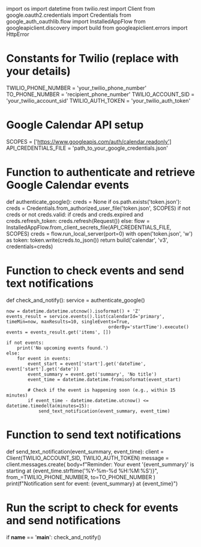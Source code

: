 import os
import datetime
from twilio.rest import Client
from google.oauth2.credentials import Credentials
from google_auth_oauthlib.flow import InstalledAppFlow
from googleapiclient.discovery import build
from googleapiclient.errors import HttpError

# Constants for Twilio (replace with your details)
TWILIO_PHONE_NUMBER = 'your_twilio_phone_number'
TO_PHONE_NUMBER = 'recipient_phone_number'
TWILIO_ACCOUNT_SID = 'your_twilio_account_sid'
TWILIO_AUTH_TOKEN = 'your_twilio_auth_token'

# Google Calendar API setup
SCOPES = ['https://www.googleapis.com/auth/calendar.readonly']
API_CREDENTIALS_FILE = 'path_to_your_google_credentials.json'

# Function to authenticate and retrieve Google Calendar events
def authenticate_google():
    creds = None
    if os.path.exists('token.json'):
        creds = Credentials.from_authorized_user_file('token.json', SCOPES)
    if not creds or not creds.valid:
        if creds and creds.expired and creds.refresh_token:
            creds.refresh(Request())
        else:
            flow = InstalledAppFlow.from_client_secrets_file(API_CREDENTIALS_FILE, SCOPES)
            creds = flow.run_local_server(port=0)
        with open('token.json', 'w') as token:
            token.write(creds.to_json())
    return build('calendar', 'v3', credentials=creds)

# Function to check events and send text notifications
def check_and_notify():
    service = authenticate_google()

    now = datetime.datetime.utcnow().isoformat() + 'Z'
    events_result = service.events().list(calendarId='primary', timeMin=now, maxResults=10, singleEvents=True,
                                          orderBy='startTime').execute()
    events = events_result.get('items', [])

    if not events:
        print('No upcoming events found.')
    else:
        for event in events:
            event_start = event['start'].get('dateTime', event['start'].get('date'))
            event_summary = event.get('summary', 'No title')
            event_time = datetime.datetime.fromisoformat(event_start)

            # Check if the event is happening soon (e.g., within 15 minutes)
            if event_time - datetime.datetime.utcnow() <= datetime.timedelta(minutes=15):
                send_text_notification(event_summary, event_time)

# Function to send text notifications
def send_text_notification(event_summary, event_time):
    client = Client(TWILIO_ACCOUNT_SID, TWILIO_AUTH_TOKEN)
    message = client.messages.create(
        body=f"Reminder: Your event '{event_summary}' is starting at {event_time.strftime('%Y-%m-%d %H:%M:%S')}",
        from_=TWILIO_PHONE_NUMBER,
        to=TO_PHONE_NUMBER
    )
    print(f"Notification sent for event: {event_summary} at {event_time}")

# Run the script to check for events and send notifications
if __name__ == '__main__':
    check_and_notify()
